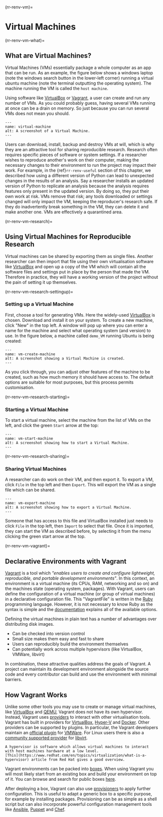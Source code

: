 (rr-renv-vm)=
# Virtual Machines

(rr-renv-vm-what)=
## What are Virtual Machines?

Virtual Machines (VMs) essentially package a whole computer as an app that can be run.
As an example, the figure below shows a windows laptop (note the windows search button in the lower-left corner) running a virtual ubuntu machine (note the terminal outputting the operating system).
The machine running the VM is called the `host machine`.

Using software like [VirtualBox](https://www.virtualbox.org/) or [Vagrant](https://www.vagrantup.com/), a user can create and run any number of VMs.
As you could probably guess, having several VMs running at once can be a drain on memory.
So just because you can run several VMs does not mean you should.

```{figure} ../../figures/virtual-machine.png
---
name: virtual-machine
alt: A screenshot of a Virtual Machine.
---

```

Users can download, install, backup and destroy VMs at will, which is why they are an attractive tool for sharing reproducible research.
Research often requires specific pieces of software or system settings.
If a researcher wishes to reproduce another's work on their computer, making the necessary changes to their environment to run the project may impact their work.
For example, in the {ref}`rr-renv-useful` section of this chapter, we described how using a different version of Python can lead to unexpected changes in the results of an analysis.
Say a researcher installs an updated version of Python to replicate an analysis because the analysis requires features only present in the updated version.
By doing so, they put their own work at risk.
VMs remove that risk; any tools downloaded or settings changed will only impact the VM, keeping the reproducer's research safe.
If they do inadvertently break something in the VM, they can delete it and make another one.
VMs are effectively a quarantined area.

(rr-renv-vm-research)=
## Using Virtual Machines for Reproducible Research

Virtual machines can be shared by exporting them as single files.
Another researcher can then import that file using their own virtualisation software like [VirtualBox](https://www.virtualbox.org/) and open up a copy of the VM which will contain all the software files and settings put in place by the person that made the VM.
Therefore in practice, they will have a working version of the project without the pain of setting it up themselves.

(rr-renv-vm-research-settingup)=
### Setting up a Virtual Machine

First, choose a tool for generating VMs.
Here the widely-used [VirtualBox](https://www.virtualbox.org/) is chosen.
Download and install it on your system.
To create a new machine, click "New" in the top left.
A window will pop up where you can enter a name for the machine and select what operating system (and version) to use.
In the figure below, a machine called `demo_VM` running Ubuntu is being created:

```{figure} ../../figures/vm-create-machine.png
---
name: vm-create-machine
alt: A screenshot showing a Virtual Machine is created.
---

```

As you click through, you can adjust other features of the machine to be created, such as how much memory it should have access to.
The default options are suitable for most purposes, but this process permits customisation.

(rr-renv-vm-research-starting)=
### Starting a Virtual Machine

To start a virtual machine, select the machine from the list of VMs on the left, and click the green `Start` arrow at the top:

```{figure} ../../figures/vm-start-machine.png
---
name: vm-start-machine
alt: A screenshot showing how to start a Virtual Machine.
---

```

(rr-renv-vm-research-sharing)=
### Sharing Virtual Machines

A researcher can do work on their VM, and then export it.
To export a VM, click `File` in the top left and then `Export`.
This will export the VM as a single file which can be shared.

```{figure} ../../figures/vm-export-machine.png
---
name: vm-export-machine
alt: A screenshot showing how to export a Virtual Machine.
---

```

Someone that has access to this file and VirtualBox installed just needs to click `File` in the top left, then `Import` to select that file.
Once it is imported, they can start the VM as described before, by selecting it from the menu clicking the green start arrow at the top.

(rr-renv-vm-vagrant)=
## Declarative Environments with Vagrant

[Vagrant](https://www.vagrantup.com/) is a tool which *"enables users to create and configure lightweight, reproducible, and portable development environments"*.
In this context, an environment is a virtual machine (its CPUs, RAM, networking and so on) and the machines state (operating system, packages).
With Vagrant, users can define the configuration of a virtual machine (or group of virtual machines) in a declarative configuration file.
This "VagrantFile" is written in the [Ruby](https://www.ruby-lang.org/en/) programming language.
However, it is not necessary to know Ruby as the syntax is simple and the [documentation](https://developer.hashicorp.com/vagrant/docs/vagrantfile) explains all of the available options.

Defining the virtual machines in plain text has a number of advantages over distributing disk images.

- Can be checked into version control
- Small size makes them easy and fast to share
- Users can reproducibly build the environment themselves
- Can potentially work across multiple hypervisors (like VirtualBox, VMWare, libvirt)

In combination, these attractive qualities address the goals of Vagrant.
A project can maintain its development environment alongside the source code and every contributor can build and use the environment with minimal barriers.

## How Vagrant Works

Unlike some other tools you may use to create or manage virtual machines, like [VirtualBox](https://www.virtualbox.org/) and [QEMU](https://www.qemu.org/), Vagrant does not have its own hypervisor.
Instead, Vagrant uses [providers](https://developer.hashicorp.com/vagrant/docs/providers) to interact with other virtualisation tools.
Vagrant has built in providers for [VirtualBox](https://www.virtualbox.org/), [Hyper-V](https://learn.microsoft.com/en-us/virtualization/hyper-v-on-windows/about/) and [Docker](https://www.docker.com/).
Other providers can be supported by plugins.
In particular, the Vagrant developers maintain an [official plugin](https://developer.hashicorp.com/vagrant/docs/providers/vmware/installation) for [VMWare](https://www.vmware.com/).
For Linux users there is also a [community supported provider](https://github.com/vagrant-libvirt/vagrant-libvirt) for [libvirt](https://libvirt.org/).

```{note}
A hypervisor is software which allows virtual machines to interact with host machines hardware at a low level.
[This](https://www.redhat.com/en/topics/virtualization/what-is-a-hypervisor) article from Red Hat gives a good overview.
```

Vagrant environments can be packed into [boxes](https://developer.hashicorp.com/vagrant/docs/boxes).
When using Vagrant you will most likely start from an existing box and build your environment on top of it.
You can browse and search for public boxes [here](https://app.vagrantup.com/boxes/search).

After deploying a box, Vagrant can also use [provisioners](https://developer.hashicorp.com/vagrant/docs/provisioning) to apply further configuration.
This is useful to adapt a generic box to a specific purpose, for example by installing packages.
Provisioning can be as simple as a shell script but can also incorporate powerful configuration management tools like [Ansible](https://docs.ansible.com/ansible/latest/index.html), [Puppet](https://puppet.com/) and [Chef](https://www.chef.io/).
